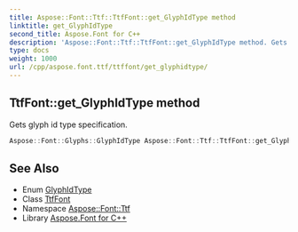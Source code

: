 ```yaml
---
title: Aspose::Font::Ttf::TtfFont::get_GlyphIdType method
linktitle: get_GlyphIdType
second_title: Aspose.Font for C++
description: 'Aspose::Font::Ttf::TtfFont::get_GlyphIdType method. Gets glyph id type specification in C++.'
type: docs
weight: 1000
url: /cpp/aspose.font.ttf/ttffont/get_glyphidtype/
---
```

## TtfFont::get_GlyphIdType method


Gets glyph id type specification.

```cpp
Aspose::Font::Glyphs::GlyphIdType Aspose::Font::Ttf::TtfFont::get_GlyphIdType() override
```

## See Also

* Enum [GlyphIdType](../../../aspose.font.glyphs/glyphidtype/)
* Class [TtfFont](../)
* Namespace [Aspose::Font::Ttf](../../)
* Library [Aspose.Font for C++](../../../)
